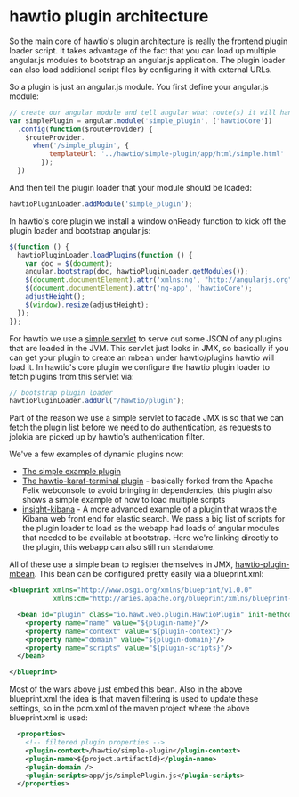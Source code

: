 # hawtio plugin architecture

So the main core of hawtio's plugin architecture is really the frontend plugin loader script.  It takes advantage of the fact that you can load up multiple angular.js modules to bootstrap an angular.js application.  The plugin loader can also load additional script files by configuring it with external URLs.

So a plugin is just an angular.js module.  You first define your angular.js module:

```javascript
// create our angular module and tell angular what route(s) it will handle
var simplePlugin = angular.module('simple_plugin', ['hawtioCore'])
  .config(function($routeProvider) {
    $routeProvider.
      when('/simple_plugin', {
          templateUrl: '../hawtio/simple-plugin/app/html/simple.html'
        });
  })
```

And then tell the plugin loader that your module should be loaded:

```javascript
hawtioPluginLoader.addModule('simple_plugin');
```

In hawtio's core plugin we install a window onReady function to kick off the plugin loader and bootstrap angular.js:

```typescript
$(function () {
  hawtioPluginLoader.loadPlugins(function () {
    var doc = $(document);
    angular.bootstrap(doc, hawtioPluginLoader.getModules());
    $(document.documentElement).attr('xmlns:ng', "http://angularjs.org");
    $(document.documentElement).attr('ng-app', 'hawtioCore');
    adjustHeight();
    $(window).resize(adjustHeight);
  });
});
```

For hawtio we use a [simple servlet](https://github.com/hawtio/hawtio/blob/master/hawtio-web/src/main/java/io/hawt/web/PluginServlet.java#L45) to serve out some JSON of any plugins that are loaded in the JVM.  This servlet just looks in JMX, so basically if you can get your plugin to create an mbean under hawtio/plugins hawtio will load it.  In hawtio's core plugin we configure the hawtio plugin loader to fetch plugins from this servlet via:

```typescript
// bootstrap plugin loader
hawtioPluginLoader.addUrl("/hawtio/plugin");
```

Part of the reason we use a simple servlet to facade JMX is so that we can fetch the plugin list before we need to do authentication, as requests to jolokia are picked up by hawtio's authentication filter.

We've a few examples of dynamic plugins now:

* [The simple example plugin](https://github.com/hawtio/hawtio/tree/master/hawtio-plugin-examples/simple-plugin)
* [The hawtio-karaf-terminal plugin](https://github.com/hawtio/hawtio/tree/master/hawtio-karaf-terminal) - basically forked from the Apache Felix webconsole to avoid bringing in dependencies, this plugin also shows a simple example of how to load multiple scripts
* [insight-kibana](https://github.com/jboss-fuse/fuse/blob/master/insight/insight-kibana3/src/main/webapp/js/kibana3Plugin.js) - A more advanced example of a plugin that wraps the Kibana web front end for elastic search.  We pass a big list of scripts for the plugin loader to load as the webapp had loads of angular modules that needed to be available at bootstrap.  Here we're linking directly to the plugin, this webapp can also still run standalone.

All of these use a simple bean to register themselves in JMX, [hawtio-plugin-mbean](https://github.com/hawtio/hawtio/tree/master/hawtio-plugin-mbean).  This bean can be configured pretty easily via a blueprint.xml:

```xml
<blueprint xmlns="http://www.osgi.org/xmlns/blueprint/v1.0.0"
           xmlns:cm="http://aries.apache.org/blueprint/xmlns/blueprint-cm/v1.1.0">

  <bean id="plugin" class="io.hawt.web.plugin.HawtioPlugin" init-method="init" destroy-method="destroy">
    <property name="name" value="${plugin-name}"/>
    <property name="context" value="${plugin-context}"/>
    <property name="domain" value="${plugin-domain}"/>
    <property name="scripts" value="${plugin-scripts}"/>
  </bean>

</blueprint>
```

Most of the wars above just embed this bean.  Also in the above blueprint.xml the idea is that maven filtering is used to update these settings, so in the pom.xml of the maven project where the above blueprint.xml is used:

```xml
  <properties>
    <!-- filtered plugin properties -->
    <plugin-context>/hawtio/simple-plugin</plugin-context>
    <plugin-name>${project.artifactId}</plugin-name>
    <plugin-domain />
    <plugin-scripts>app/js/simplePlugin.js</plugin-scripts>
  </properties>
```
